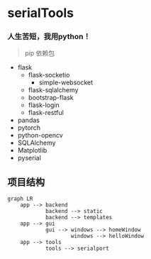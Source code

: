 # serialTools

### 人生苦短，我用python！    

> pip 依赖包

- flask
    - flask-socketio
        - simple-websocket
    - flask-sqlalchemy
    - bootstrap-flask
    - flask-login
    - flask-restful
- pandas
- pytorch
- python-opencv
- SQLAlchemy
- Matplotlib
- pyserial

## 项目结构    

```mermaid
graph LR
    app --> backend
            backend --> static
            backend --> templates
    app --> gui
            gui --> windows --> homeWindow
                    windows --> helloWindow
    app --> tools
            tools --> serialport
```